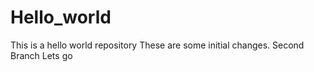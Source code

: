 # Hello_world
This is a hello world repository
These are some initial changes.
Second Branch
Lets go
